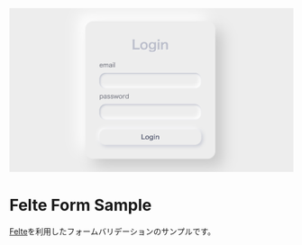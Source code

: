 ![](./example.png)

# Felte Form Sample

[Felte](https://github.com/pablo-abc/felte)を利用したフォームバリデーションのサンプルです。

